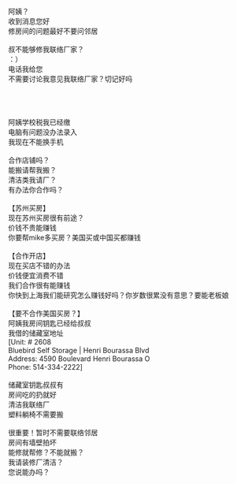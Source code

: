 <br>
<br>
<br>
<br>
阿姨？<br>
收到消息您好<br>
修房间的问题最好不要问邻居<br>
<br>
叔不能够修我联络厂家？<br>
：）<br>
电话我给您<br>
不需要讨论我意见我联络厂家？切记好吗<br>
<br>
<br>
<br>
<br>
阿姨学校税我已经缴<br>
电脑有问题没办法录入<br>
我现在不能换手机<br>
<br>
合作店铺吗？<br>
能搬请帮我搬？<br>
清洁类我请厂？<br>
有办法你合作吗？<br>
<br>
【苏州买房】<br>
现在苏州买房很有前途？<br>
价钱不贵能赚钱<br>
你要帮mike多买房？美国买或中国买都赚钱<br>
<br>
【合作开店】<br>
现在买店不错的办法<br>
价钱便宜消费不错<br>
我们合作很有能赚钱<br>
你快到上海我们能研究怎么赚钱好吗？你岁数很累没有意思？要能老板娘<br>
<br>
【要不合作美国买房？】<br>
阿姨我房间钥匙已经给叔叔<br>
我借的储藏室地址<br>
[Unit: # 2608<br>
Bluebird Self Storage | Henri Bourassa Blvd<br>
Address: 4590 Boulevard Henri Bourassa O<br>
Phone: 514-334-2222]<br>
<br>
储藏室钥匙叔叔有<br>
房间吃的扔就好<br>
清洁我联络厂<br>
塑料躺椅不需要搬<br>
<br>
很重要！暂时不需要联络邻居<br>
房间有墙壁拍坏<br>
能修就帮修？不能就搬？<br>
我请装修厂清洁？<br>
您说能办吗？<br>
<br>
<br>
<br>
<br>
<br>
<br>
<br>
<br>
<br>



